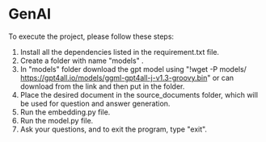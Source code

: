 # GenAI

To execute the project, please follow these steps:

1. Install all the dependencies listed in the requirement.txt file.
2. Create a folder with name "models" .
3. In "models" folder download the gpt model using "!wget -P models/ https://gpt4all.io/models/ggml-gpt4all-j-v1.3-groovy.bin" or can download from the link and then put in the folder.
4. Place the desired document in the source_documents folder, which will be used for question and answer generation.
5. Run the embedding.py file.
6. Run the model.py file.
7. Ask your questions, and to exit the program, type "exit".
